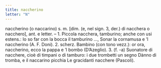 ```yaml
---
title: naccherino
letter: "N"
---
```

naccherino (o naccarino) s. m. [dim. (e, nel sign. 3, der.) di nacchera o nacchero], ant. e letter. – 1. Piccola nacchera, tamburino; anche con usi estens.: Io so far con la bocca il tamburino ..., Sonar la cornamusa e ’l naccherino (A. F. Doni). 2. scherz. Bambino (con tono vezz.): or ora, naccherino, ecco la pappa e ’l bombo (D’Azeglio). 3. (f. -a) Suonatore di nacchere, cioè di timpani o di tamburo: i due trombetti un segno Dànno di tromba, e il naccarino picchia Le gracidanti nacchere (Pascoli).